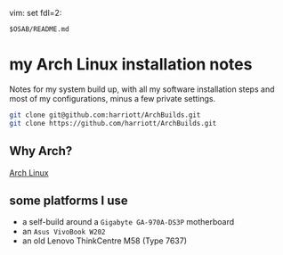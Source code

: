 
vim: set fdl=2:

    $OSAB/README.md

# my Arch Linux installation notes
Notes for my system build up, with all my software installation steps and most of my configurations, minus a few private settings.

```bash
git clone git@github.com:harriott/ArchBuilds.git
git clone https://github.com/harriott/ArchBuilds.git
```

## Why Arch?
[Arch Linux](https://harriott.github.io/2023/02/11/Arch_Linux.html)

## some platforms I use
- a self-build around a `Gigabyte GA-970A-DS3P` motherboard
- an `Asus VivoBook W202`
- an old Lenovo ThinkCentre M58 (Type 7637)


